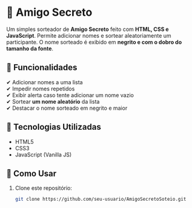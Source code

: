 # 🎁 Amigo Secreto

Um simples sorteador de **Amigo Secreto** feito com **HTML, CSS e JavaScript**. Permite adicionar nomes e sortear aleatoriamente um participante. O nome sorteado é exibido em **negrito e com o dobro do tamanho da fonte**.

## 📌 Funcionalidades

✔ Adicionar nomes a uma lista  
✔ Impedir nomes repetidos  
✔ Exibir alerta caso tente adicionar um nome vazio  
✔ Sortear **um nome aleatório** da lista  
✔ Destacar o nome sorteado em negrito e maior  

## 🚀 Tecnologias Utilizadas

- HTML5  
- CSS3  
- JavaScript (Vanilla JS)

## 🎯 Como Usar

1. Clone este repositório:
   ```sh
   git clone https://github.com/seu-usuario/AmigoSecretoSoteio.git
